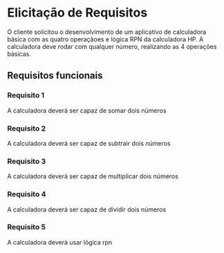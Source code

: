 # Elicitação de Requisitos

O cliente solicitou o desenvolvimento de um aplicativo de calculadora básica com as quatro operaçãoes
e lógica RPN da calculadora HP.
A calculadora deve rodar com qualquer número, realizando as 4 operações básicas.

## Requisitos funcionais

### Requisito 1
A calculadora deverá ser capaz de somar dois números

### Requisito 2
A calculadora deverá ser capaz de subtrair dois números

### Requisito 3
A calculadora deverá ser capaz de multiplicar dois números

### Requisito 4
A calculadora deverá ser capaz de dividir dois números

### Requisito 5
A calculadora deverá usar lógica rpn
